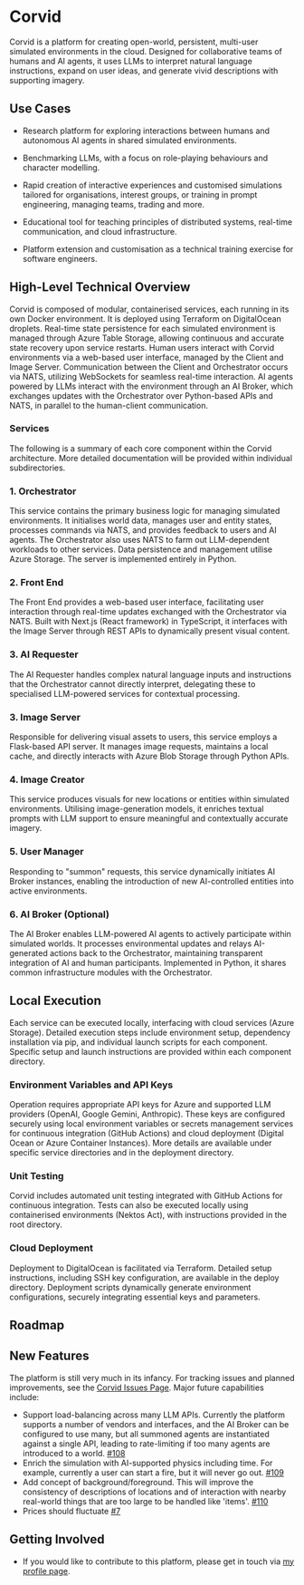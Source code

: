 # Corvid

Corvid is a platform for creating open-world, persistent, multi-user simulated environments in the cloud. Designed for collaborative teams of humans and AI agents, it uses LLMs to interpret natural language instructions, expand on user ideas, and generate vivid descriptions with supporting imagery.

## Use Cases

- Research platform for exploring interactions between humans and autonomous AI agents in shared simulated environments.

- Benchmarking LLMs, with a focus on role-playing behaviours and character modelling.

- Rapid creation of interactive experiences and customised simulations tailored for organisations, interest groups, or training in prompt engineering, managing teams, trading and more.

- Educational tool for teaching principles of distributed systems, real-time communication, and cloud infrastructure.

- Platform extension and customisation as a technical training exercise for software engineers.

## High-Level Technical Overview

Corvid is composed of modular, containerised services, each running in its own Docker environment. It is deployed using Terraform on DigitalOcean droplets. Real-time state persistence for each simulated environment is managed through Azure Table Storage, allowing continuous and accurate state recovery upon service restarts.
Human users interact with Corvid environments via a web-based user interface, managed by the Client and Image Server. Communication between the Client and Orchestrator occurs via NATS, utilizing WebSockets for seamless real-time interaction.
AI agents powered by LLMs interact with the environment through an AI Broker, which exchanges updates with the Orchestrator over Python-based APIs and NATS, in parallel to the human-client communication.

### Services

The following is a summary of each core component within the Corvid architecture. More detailed documentation will be provided within individual subdirectories.

### 1. Orchestrator

This service contains the primary business logic for managing simulated environments. It initialises world data, manages user and entity states, processes commands via NATS, and provides feedback to users and AI agents. The Orchestrator also uses NATS to farm out LLM-dependent workloads to other services. Data persistence and management utilise Azure Storage. The server is implemented entirely in Python.

### 2. Front End

The Front End provides a web-based user interface, facilitating user interaction through real-time updates exchanged with the Orchestrator via NATS. Built with Next.js (React framework) in TypeScript, it interfaces with the Image Server through REST APIs to dynamically present visual content.

### 3. AI Requester

The AI Requester handles complex natural language inputs and instructions that the Orchestrator cannot directly interpret, delegating these to specialised LLM-powered services for contextual processing.

### 3. Image Server

Responsible for delivering visual assets to users, this service employs a Flask-based API server. It manages image requests, maintains a local cache, and directly interacts with Azure Blob Storage through Python APIs.

### 4. Image Creator

This service produces visuals for new locations or entities within simulated environments. Utilising image-generation models, it enriches textual prompts with LLM support to ensure meaningful and contextually accurate imagery.

### 5. User Manager

Responding to "summon" requests, this service dynamically initiates AI Broker instances, enabling the introduction of new AI-controlled entities into active environments.

### 6. AI Broker (Optional)

The AI Broker enables LLM-powered AI agents to actively participate within simulated worlds. It processes environmental updates and relays AI-generated actions back to the Orchestrator, maintaining transparent integration of AI and human participants. Implemented in Python, it shares common infrastructure modules with the Orchestrator.

## Local Execution

Each service can be executed locally, interfacing with cloud services (Azure Storage). Detailed execution steps include environment setup, dependency installation via pip, and individual launch scripts for each component. Specific setup and launch instructions are provided within each component directory.

### Environment Variables and API Keys

Operation requires appropriate API keys for Azure and supported LLM providers (OpenAI, Google Gemini, Anthropic). These keys are configured securely using local environment variables or secrets management services for continuous integration (GitHub Actions) and cloud deployment (Digital Ocean or Azure Container Instances). More details are available under specific service directories and in the deployment directory.

### Unit Testing

Corvid includes automated unit testing integrated with GitHub Actions for continuous integration. Tests can also be executed locally using containerised environments (Nektos Act), with instructions provided in the root directory.

### Cloud Deployment

Deployment to DigitalOcean is facilitated via Terraform. Detailed setup instructions, including SSH key configuration, are available in the deploy directory. Deployment scripts dynamically generate environment configurations, securely integrating essential keys and parameters.

## Roadmap

## New Features

The platform is still very much in its infancy. For tracking issues and planned improvements, see the [Corvid Issues Page](https://github.com/jayjuk/corvid/issues). Major future capabilities include:

- Support load-balancing across many LLM APIs. Currently the platform supports a number of vendors and interfaces, and the AI Broker can be configured to use many, but all summoned agents are instantiated against a single API, leading to rate-limiting if too many agents are introduced to a world. [#108]([https://github.com/jayjuk/corvid/issues/108])
- Enrich the simulation with AI-supported physics including time. For example, currently a user can start a fire, but it will never go out. [#109]([https://github.com/jayjuk/corvid/issues/109])
- Add concept of background/foreground. This will improve the consistency of descriptions of locations and of interaction with nearby real-world things that are too large to be handled like 'items'. [#110]([https://github.com/jayjuk/corvid/issues/110])
- Prices should fluctuate [#7](https://github.com/jayjuk/corvid/issues/7)

## Getting Involved

- If you would like to contribute to this platform, please get in touch via [my profile page](https://github.com/jayjuk).
